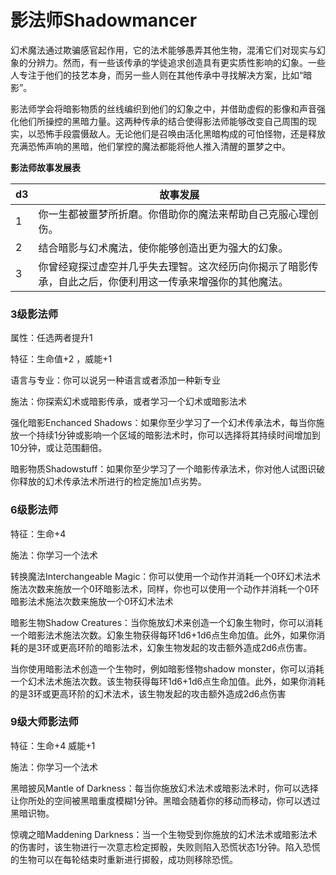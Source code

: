 # 影法师Shadowmancer

幻术魔法通过欺骗感官起作用，它的法术能够愚弄其他生物，混淆它们对现实与幻象的分辨力。然而，有一些该传承的学徒追求创造具有更实质性影响的幻象。一些人专注于他们的技艺本身，而另一些人则在其他传承中寻找解决方案，比如“暗影”。

影法师学会将暗影物质的丝线编织到他们的幻象之中，并借助虚假的影像和声音强化他们所操控的黑暗力量。这两种传承的结合使得影法师能够改变自己周围的现实，以恐怖手段震慑敌人。无论他们是召唤由活化黑暗构成的可怕怪物，还是释放充满恐怖声响的黑暗，他们掌控的魔法都能将他人推入清醒的噩梦之中。

**影法师故事发展表**

<table>
<thead>
<tr class="header">
<th>d3</th>
<th>故事发展</th>
</tr>
</thead>
<tbody>
<tr class="odd">
<td>1</td>
<td>你一生都被噩梦所折磨。你借助你的魔法来帮助自己克服心理创伤。</td>
</tr>
<tr class="even">
<td>2</td>
<td>结合暗影与幻术魔法，使你能够创造出更为强大的幻象。</td>
</tr>
<tr class="odd">
<td>3</td>
<td>你曾经窥探过虚空并几乎失去理智。这次经历向你揭示了暗影传承，自此之后，你便利用这一传承来增强你的其他魔法。</td>
</tr>
</tbody>
</table>

### 3级影法师 

属性：任选两者提升1  

特征：生命值+2 ，威能+1  

语言与专业：你可以说另一种语言或者添加一种新专业  

施法：你探索幻术或暗影传承，或者学习一个幻术或暗影法术  

强化暗影Enchanced
Shadows：如果你至少学习了一个幻术传承法术，每当你施放一个持续1分钟或影响一个区域的暗影法术时，你可以选择将其持续时间增加到10分钟，或让范围翻倍。  

暗影物质Shadowstuff：如果你至少学习了一个暗影传承法术，你对他人试图识破你释放的幻术传承法术所进行的检定施加1点劣势。  

### 6级影法师 

特征：生命+4  

施法：你学习一个法术  

转换魔法Interchangeable
Magic：你可以使用一个动作并消耗一个0环幻术法术施法次数来施放一个0环暗影法术，同样，你也可以使用一个动作并消耗一个0环暗影法术施法次数来施放一个0环幻术法术  

暗影生物Shadow
Creatures：当你施放幻术来创造一个幻象生物时，你可以消耗一个暗影法术施法次数。幻象生物获得每环1d6+1d6点生命加值。此外，如果你消耗的是3环或更高环阶的暗影法术，幻象生物发起的攻击额外造成2d6点伤害。

当你使用暗影法术创造一个生物时，例如暗影怪物shadow
monster，你可以消耗一个幻术法术施法次数。该生物获得每环1d6+1d6点生命加值。此外，如果你消耗的是3环或更高环阶的幻术法术，该生物发起的攻击额外造成2d6点伤害  

### 9级大师影法师 

特征：生命+4 威能+1  

施法：你学习一个法术  

黑暗披风Mantle of
Darkness：每当你施放幻术法术或暗影法术时，你可以选择让你所处的空间被黑暗重度模糊1分钟。黑暗会随着你的移动而移动，你可以透过黑暗识物。  

惊魂之暗Maddening
Darkness：当一个生物受到你施放的幻术法术或暗影法术的伤害时，该生物进行一次意志检定掷骰，失败则陷入恐慌状态1分钟。陷入恐慌的生物可以在每轮结束时重新进行掷骰，成功则移除恐慌。
